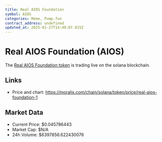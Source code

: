 ```yaml
---
title: Real AIOS Foundation
symbol: AIOS
categories: Meme, Pump.fun
contract_address: undefined
updated_at: 2025-01-27T14:49:07.915Z
---
```


# Real AIOS Foundation (AIOS)
The [Real AIOS Foundation token](https://moralis.com/chain/solana/token/price/real-aios-foundation-1) is trading live on the solana blockchain.

## Links
- Price and chart: https://moralis.com/chain/solana/token/price/real-aios-foundation-1

## Market Data
- Current Price: $0.045786443
- Market Cap: $N/A
- 24h Volume: $6397856.622430076
